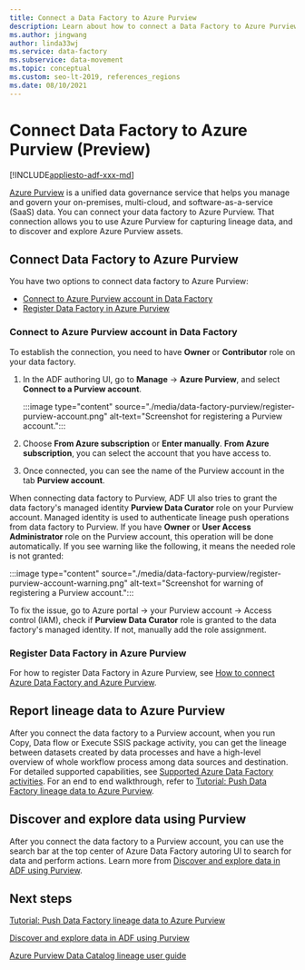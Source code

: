 ```yaml
---
title: Connect a Data Factory to Azure Purview
description: Learn about how to connect a Data Factory to Azure Purview
ms.author: jingwang
author: linda33wj
ms.service: data-factory
ms.subservice: data-movement
ms.topic: conceptual
ms.custom: seo-lt-2019, references_regions
ms.date: 08/10/2021
---
```


# Connect Data Factory to Azure Purview (Preview)

[!INCLUDE[appliesto-adf-xxx-md](includes/appliesto-adf-xxx-md.md)]

[Azure Purview](../purview/overview.md) is a unified data governance service that helps you manage and govern your on-premises, multi-cloud, and software-as-a-service (SaaS) data. You can connect your data factory to Azure Purview. That connection allows you to use Azure Purview for capturing lineage data, and to discover and explore Azure Purview assets.

## Connect Data Factory to Azure Purview

You have two options to connect data factory to Azure Purview:

- [Connect to Azure Purview account in Data Factory](#connect-to-azure-purview-account-in-data-factory)
- [Register Data Factory in Azure Purview](#register-data-factory-in-azure-purview)

### Connect to Azure Purview account in Data Factory

To establish the connection, you need to have **Owner** or **Contributor** role on your data factory.

1. In the ADF authoring UI, go to **Manage** -> **Azure Purview**, and select **Connect to a Purview account**. 

    :::image type="content" source="./media/data-factory-purview/register-purview-account.png" alt-text="Screenshot for registering a Purview account.":::

2. Choose **From Azure subscription** or **Enter manually**. **From Azure subscription**, you can select the account that you have access to.

3. Once connected, you can see the name of the Purview account in the tab **Purview account**.

When connecting data factory to Purview, ADF UI also tries to grant the data factory's managed identity **Purview Data Curator** role on your Purview account. Managed identity is used to authenticate lineage push operations from data factory to Purview. If you have **Owner** or **User Access Administrator** role on the Purview account, this operation will be done automatically. If you see warning like the following, it means the needed role is not granted:

:::image type="content" source="./media/data-factory-purview/register-purview-account-warning.png" alt-text="Screenshot for warning of registering a Purview account.":::

To fix the issue, go to Azure portal -> your Purview account -> Access control (IAM), check if **Purview Data Curator** role is granted to the data factory's managed identity. If not, manually add the role assignment.

### Register Data Factory in Azure Purview

For how to register Data Factory in Azure Purview, see [How to connect Azure Data Factory and Azure Purview](../purview/how-to-link-azure-data-factory.md). 

## Report lineage data to Azure Purview

After you connect the data factory to a Purview account, when you run Copy, Data flow or Execute SSIS package activity, you can get the lineage between datasets created by data processes and have a high-level overview of whole workflow process among data sources and destination. For detailed supported capabilities, see [Supported Azure Data Factory activities](../purview/how-to-link-azure-data-factory.md#supported-azure-data-factory-activities). For an end to end walkthrough, refer to [Tutorial: Push Data Factory lineage data to Azure Purview](tutorial-push-lineage-to-purview.md).

## Discover and explore data using Purview

After you connect the data factory to a Purview account, you can use the search bar at the top center of Azure Data Factory autoring UI to search for data and perform actions. Learn more from [Discover and explore data in ADF using Purview](how-to-discover-explore-purview-data.md).

## Next steps

[Tutorial: Push Data Factory lineage data to Azure Purview](tutorial-push-lineage-to-purview.md)

[Discover and explore data in ADF using Purview](how-to-discover-explore-purview-data.md)

[Azure Purview Data Catalog lineage user guide](../purview/catalog-lineage-user-guide.md)